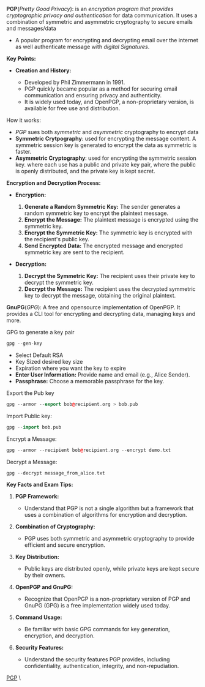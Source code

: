 
**PGP**(*Pretty Good Privacy*): is an *encryption program that provides cryptographic privacy and authentication* for data communication. It uses a combination of symmetric and asymmetric cryptography to secure emails and messages/data


- A popular program for encrypting and decrypting email over the internet as well authenticate message with *digital Signatures*. 

**Key Points:**

- **Creation and History:**
    
    - Developed by Phil Zimmermann in 1991.
    - PGP quickly became popular as a method for securing email communication and ensuring privacy and authenticity.
    - It is widely used today, and OpenPGP, a non-proprietary version, is available for free use and distribution.

How it works: 
- *PGP* sues both *symmetric* and *asymmetric* cryptography to encrypt data
- **Symmetric Crytpography**: used for encrypting the message content. A symmetric session key is generated to encrypt the data as symmetric is faster. 
- **Asymmetric Cryptography**: used for encrypting  the symmetric session key. where each use has a public and private key pair, where the public is openly distributed, and the private key is kept secret. 

**Encryption and Decryption Process:**

- **Encryption:**
    
    1. **Generate a Random Symmetric Key:** The sender generates a random symmetric key to encrypt the plaintext message.
    2. **Encrypt the Message:** The plaintext message is encrypted using the symmetric key.
    3. **Encrypt the Symmetric Key:** The symmetric key is encrypted with the recipient's public key.
    4. **Send Encrypted Data:** The encrypted message and encrypted symmetric key are sent to the recipient.

- **Decryption:**
    
    1. **Decrypt the Symmetric Key:** The recipient uses their private key to decrypt the symmetric key.
    2. **Decrypt the Message:** The recipient uses the decrypted symmetric key to decrypt the message, obtaining the original plaintext.

**GnuPG**(*GPG*): A free and opensource implementation of OpenPGP. It provides a CLI tool for encrypting and decrypting data, managing keys and more. 

GPG to generate a key pair

```C++
gpg --gen-key
```

- Select Default RSA 
- Key Sized desired key size 
- Expiration where you want the key to expire
-  **Enter User Information:** Provide name and email (e.g., Alice Sender).
- **Passphrase:** Choose a memorable passphrase for the key.

Export the Pub key 
```C++
gpg --armor --export bob@recipient.org > bob.pub
```

Import Public key:
```c++
gpg --import bob.pub
```

Encrypt a Message:

```C++
gpg --armor --recipient bob@recipient.org --encrypt demo.txt
```

Decrypt a Message:

```C++
gpg --decrypt message_from_alice.txt
```

**Key Facts and Exam Tips:**

1. **PGP Framework:**
    
    - Understand that PGP is not a single algorithm but a framework that uses a combination of algorithms for encryption and decryption.
2. **Combination of Cryptography:**
    
    - PGP uses both symmetric and asymmetric cryptography to provide efficient and secure encryption.
3. **Key Distribution:**
    
    - Public keys are distributed openly, while private keys are kept secure by their owners.
4. **OpenPGP and GnuPG:**
    
    - Recognize that OpenPGP is a non-proprietary version of PGP and GnuPG (GPG) is a free implementation widely used today.
5. **Command Usage:**
    
    - Be familiar with basic GPG commands for key generation, encryption, and decryption.
6. **Security Features:**
    
    - Understand the security features PGP provides, including confidentiality, authentication, integrity, and non-repudiation.


[PGP](https://www.techtarget.com/searchsecurity/definition/Pretty-Good-Privacy)
\
